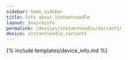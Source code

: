 ```yaml
---
sidebar: home_sidebar
title: Info about instantnoodle
layout: deviceinfo
permalink: /devices/instantnoodle/variant1/
device: instantnoodle_variant1
---
```

{% include templates/device_info.md %}
